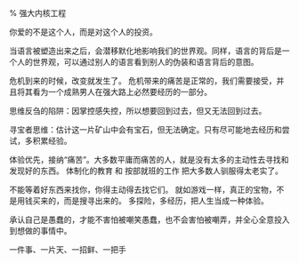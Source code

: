 % 强大内核工程

你爱的不是这个人，而是对这个人的投资。

当语言被塑造出来之后，会潜移默化地影响我们的世界观。同样，语言的背后是一个人的世界观，可以通过别人的语言看到别人的伪装和语言背后的意图。

危机到来的时候，改变就发生了。
危机带来的痛苦是正常的，我们需要接受，并且将其看为一个成熟男人在强大路上必然要经历的一部分。

思维反刍的陷阱：因掌控感失控，所以想要回到过去，但又无法回到过去。

寻宝者思维：估计这一片矿山中会有宝石，但无法确定。只有尽可能地去经历和尝试，多积累经验。

体验优先，接纳“痛苦”。大多数平庸而痛苦的人，就是没有太多的主动性去寻找和发现好的东西。
体制化的教育 和 按部就班的工作 把大多数人驯服得太老实了。

不能等着好东西来找你，你得主动得去找它们。
就如游戏一样，真正的宝物，不是用钱买来的，而是搜寻出来的。
多探险，多经历，把人生当成一种体验。

承认自己是愚蠢的，才能不害怕被嘲笑愚蠢，也不会害怕被嘲弄，并全心全意投入到想做的事情中。

一件事、一片天、一招鲜、一把手
